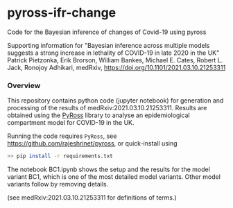 # pyross-ifr-change
Code for the Bayesian inference of changes of Covid-19 using pyross

Supporting information for "Bayesian inference across multiple models suggests a strong increase in lethality of COVID-19 in late 2020 in the UK"
Patrick Pietzonka, Erik Brorson, William Bankes, Michael E. Cates, Robert L. Jack, Ronojoy Adhikari, medRxiv, https://doi.org/10.1101/2021.03.10.21253311

### Overview

This repository contains python code (jupyter notebook) for generation and processing of the results of medRxiv:2021.03.10.21253311. Results are obtained using the [PyRoss](https://github.com/rajeshrinet/pyross) library to analyse an epidemiological compartment model for COVID-19 in the UK.

Running the code requires `PyRoss`, see
<https://github.com/rajeshrinet/pyross>, or quick-install using
```bash
>> pip install -r requirements.txt
```

The notebook BC1.ipynb shows the setup and the results for the model variant BC1, which is one of the most detailed model variants. Other model variants follow by removing details.

(see medRxiv:2021.03.10.21253311 for definitions of terms.)
